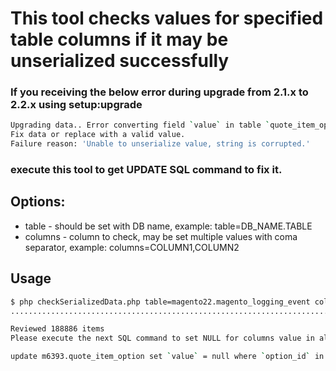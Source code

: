 # This tool checks values for specified table columns if it may be unserialized successfully

### If you receiving the below error during upgrade from 2.1.x to 2.2.x using setup:upgrade
```sh
Upgrading data.. Error converting field `value` in table `quote_item_option` where `option_id`=435925, 435929 using Magento\Framework\DB\DataConverter\SerializedToJson.
Fix data or replace with a valid value.
Failure reason: 'Unable to unserialize value, string is corrupted.'
```
### execute this tool to get UPDATE SQL command to fix it.

## Options:
- table - should be set with DB name, example: table=DB_NAME.TABLE
- columns - column to check, may be set multiple values with coma separator, example: columns=COLUMN1,COLUMN2  

## Usage
```sh
$ php checkSerializedData.php table=magento22.magento_logging_event columns=info
.........................................................................................................................................................................................................................................................................................................................................................................................................................................................................................................................................................................................................................................................................................................................................................................................................................................................................................................................................................................................................................................................................................................................................................................................................................................................................................................................................................................................................EEE........................................................................................................................................................................................................................................................................................................................................................................................................................................................................................................................................................

Reviewed 188886 items 
Please execute the next SQL command to set NULL for columns value in all broken values in table m6393.quote_item_option: 

update m6393.quote_item_option set `value` = null where `option_id` in (435925,435929,435931); 

```